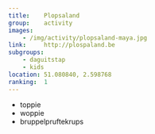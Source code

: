 ```yaml
---
title:    Plopsaland
group:    activity
images:    
    - /img/activity/plopsaland-maya.jpg
link:     http://plospaland.be
subgroups:  
    - daguitstap
    - kids
location: 51.080840, 2.598768
ranking:  1
---
```


- toppie
- woppie
- bruppelpruftekrups